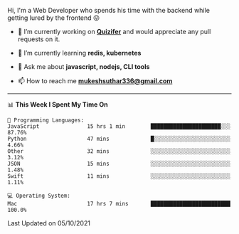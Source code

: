 Hi, I'm a Web Developer who spends his time with the backend while getting lured by the frontend 😜

- 🔭 I’m currently working on **[Quizifer](https://github.com/SutharMukesh/Quizifer/)** and would appreciate any pull requests on it.

- 🌱 I’m currently learning **redis, kubernetes**

- 💬 Ask me about **javascript, nodejs, CLI tools**

- 📫 How to reach me **mukeshsuthar336@gmail.com**

---
<!--START_SECTION:waka-->
📊 **This Week I Spent My Time On** 

```text
💬 Programming Languages: 
JavaScript               15 hrs 1 min        ██████████████████████░░░   87.76% 
Python                   47 mins             █░░░░░░░░░░░░░░░░░░░░░░░░   4.66% 
Other                    32 mins             ░░░░░░░░░░░░░░░░░░░░░░░░░   3.12% 
JSON                     15 mins             ░░░░░░░░░░░░░░░░░░░░░░░░░   1.48% 
Swift                    11 mins             ░░░░░░░░░░░░░░░░░░░░░░░░░   1.11%

💻 Operating System: 
Mac                      17 hrs 7 mins       █████████████████████████   100.0%

```


 Last Updated on 05/10/2021
<!--END_SECTION:waka-->
